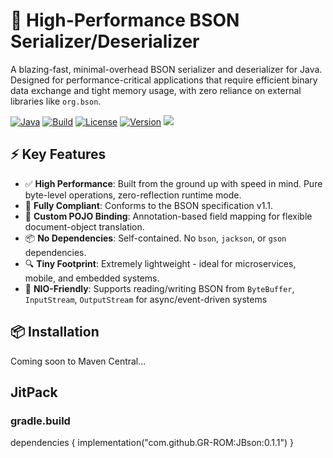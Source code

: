 # 🚀 High-Performance BSON Serializer/Deserializer

A blazing-fast, minimal-overhead BSON serializer and deserializer for Java. Designed for performance-critical applications that require efficient binary data exchange and tight memory usage, with zero reliance on external libraries like `org.bson`.

[![Java](https://img.shields.io/badge/java-23-blue?logo=openjdk)](https://openjdk.org/projects/jdk/23/)
[![Build](https://img.shields.io/github/actions/workflow/status/GR-ROM/JBson/build.yml?branch=main)](https://github.com/GR-ROM/JBson/actions)
[![License](https://img.shields.io/github/license/GR-ROM/JBson)](LICENSE)
[![Version](https://img.shields.io/github/v/tag/GR-ROM/JBson)](https://github.com/GR-ROM/JBson/releases)
[![](https://jitpack.io/v/GR-ROM/JBson.svg)](https://jitpack.io/#GR-ROM/JBson)

## ⚡ Key Features

- ✅ **High Performance**: Built from the ground up with speed in mind. Pure byte-level operations, zero-reflection runtime mode.
- 🧩 **Fully Compliant**: Conforms to the BSON specification v1.1.
- 🔧 **Custom POJO Binding**: Annotation-based field mapping for flexible document-object translation.
- 📦 **No Dependencies**: Self-contained. No `bson`, `jackson`, or `gson` dependencies.
- 🔍 **Tiny Footprint**: Extremely lightweight - ideal for microservices, mobile, and embedded systems.
- 📡 **NIO-Friendly**: Supports reading/writing BSON from `ByteBuffer`, `InputStream`, `OutputStream` for async/event-driven systems

## 📦 Installation

Coming soon to Maven Central...

## JitPack

### gradle.build
dependencies {
implementation("com.github.GR-ROM:JBson:0.1.1")
}